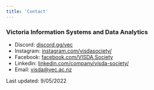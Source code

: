 ```yaml
---
title: 'Contact'
---
```

### Victoria Information Systems and Data Analytics
- Discord: [discord.gg/vec](discord.gg/vec)
- Instagram: [instagram.com/visdasociety/](https://www.instagram.com/visdasociety/)
- Facebook: [facebook.com/VISDA.Society](https://www.facebook.com/VISDA.Society)
- Linkedin: [linkedin.com/company/visda-society/](https://www.linkedin.com/company/visda-society/)
- Email: visda@vec.ac.nz

Last updated: 9/05/2022